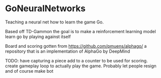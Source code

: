 # GoNeuralNetworks
Teaching a neural net how to learn the game Go.

Based off TD-Gammon the goal is to make a reinforcement learning model learn go by playing against itself

Board and scoring gotten from https://github.com/pmuens/alphago/ a repository that is an implementation of AlphaGo by DeepMind

TODO: have capturing a piece add to a counter to be used for scoring. create gameplay loop to actually play the game. Probably let people resign
    and of course make bot